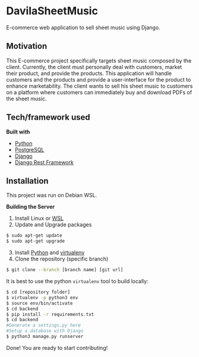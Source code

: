 # DavilaSheetMusic
E-commerce web application to sell sheet music using Django.

## Motivation
This E-commerce project specifically targets sheet music composed by the client. Currently, the client must personally deal with customers, market their product, and provide the products.  This application will handle customers and the products and provide a user-interface for the product to enhance marketability. The client wants to sell his sheet music to customers on a platform where customers can immediately buy and download PDFs of the sheet music.


## Tech/framework used

<b>Built with</b>
- [Python](https://docs.python.org/3/)
- [PostgreSQL](https://www.postgresql.org/docs/13/index.html)
- [Django](https://www.djangoproject.com/)
- [Django Rest Framework](https://www.django-rest-framework.org/)

## Installation

This project was run on Debian WSL.

<b>Building the Server</b>

1. Install Linux or [WSL](https://docs.microsoft.com/en-us/windows/wsl/install-win10)
2. Update and Upgrade packages
```sh
$ sudo apt-get update
$ sudo apt-get upgrade
```
3. Install [Python](https://medium.com/@rhdzmota/python-development-on-the-windows-subsystem-for-linux-wsl-17a0fa1839d) and [virtualenv](https://pythonbasics.org/virtualenv/)
4. Clone the repository (specific branch)
```sh
$ git clone --branch [branch name] [git url]
```

It is best to use the python `virtualenv` tool to build locally:

```sh
$ cd [repository folder]
$ virtualenv -p python3 env
$ source env/bin/activate
$ cd backend
$ pip install -r requirements.txt
$ cd backend
#Generate a settings.py here
#Setup a database with Django
$ python3 manage.py runserver
```

Done! You are ready to start contributing!
